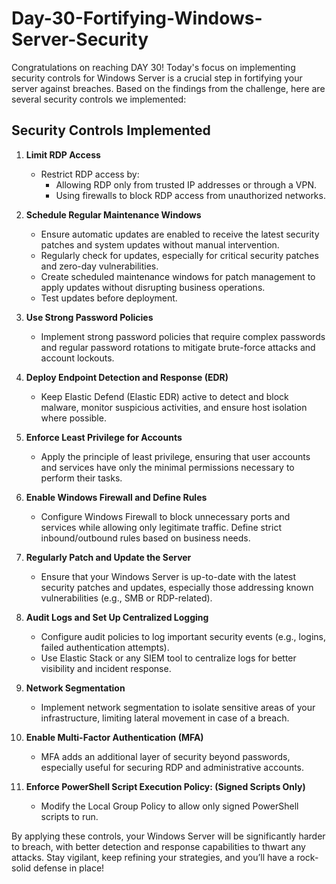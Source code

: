 # Day-30-Fortifying-Windows-Server-Security

Congratulations on reaching DAY 30! Today's focus on implementing security controls for Windows Server is a crucial step in fortifying your server against breaches. Based on the findings from the challenge, here are several security controls we implemented:

## Security Controls Implemented

1. **Limit RDP Access**
   - Restrict RDP access by:
     - Allowing RDP only from trusted IP addresses or through a VPN.
     - Using firewalls to block RDP access from unauthorized networks.

2. **Schedule Regular Maintenance Windows**
   - Ensure automatic updates are enabled to receive the latest security patches and system updates without manual intervention.
   - Regularly check for updates, especially for critical security patches and zero-day vulnerabilities.
   - Create scheduled maintenance windows for patch management to apply updates without disrupting business operations.
   - Test updates before deployment.

3. **Use Strong Password Policies**
   - Implement strong password policies that require complex passwords and regular password rotations to mitigate brute-force attacks and account lockouts.

4. **Deploy Endpoint Detection and Response (EDR)**
   - Keep Elastic Defend (Elastic EDR) active to detect and block malware, monitor suspicious activities, and ensure host isolation where possible.

5. **Enforce Least Privilege for Accounts**
   - Apply the principle of least privilege, ensuring that user accounts and services have only the minimal permissions necessary to perform their tasks.

6. **Enable Windows Firewall and Define Rules**
   - Configure Windows Firewall to block unnecessary ports and services while allowing only legitimate traffic. Define strict inbound/outbound rules based on business needs.

7. **Regularly Patch and Update the Server**
   - Ensure that your Windows Server is up-to-date with the latest security patches and updates, especially those addressing known vulnerabilities (e.g., SMB or RDP-related).

8. **Audit Logs and Set Up Centralized Logging**
   - Configure audit policies to log important security events (e.g., logins, failed authentication attempts).
   - Use Elastic Stack or any SIEM tool to centralize logs for better visibility and incident response.

9. **Network Segmentation**
   - Implement network segmentation to isolate sensitive areas of your infrastructure, limiting lateral movement in case of a breach.

10. **Enable Multi-Factor Authentication (MFA)**
    - MFA adds an additional layer of security beyond passwords, especially useful for securing RDP and administrative accounts.

11. **Enforce PowerShell Script Execution Policy: (Signed Scripts Only)**
    - Modify the Local Group Policy to allow only signed PowerShell scripts to run.

By applying these controls, your Windows Server will be significantly harder to breach, with better detection and response capabilities to thwart any attacks. Stay vigilant, keep refining your strategies, and you’ll have a rock-solid defense in place!

